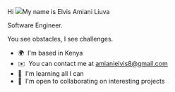 Hi ![](https://user-images.githubusercontent.com/18350557/176309783-0785949b-9127-417c-8b55-ab5a4333674e.gif)My name is Elvis Amiani Liuva

Software Engineer.

You see obstacles, I see challenges.
* 🌍  I'm based in Kenya
*  ✉️  You can contact me at [amianielvis8@gmail.com](mailto:amianielvis8@gmail.com)
*  🧠  I'm learning all I can
*  🤝  I'm open to collaborating on interesting projects







